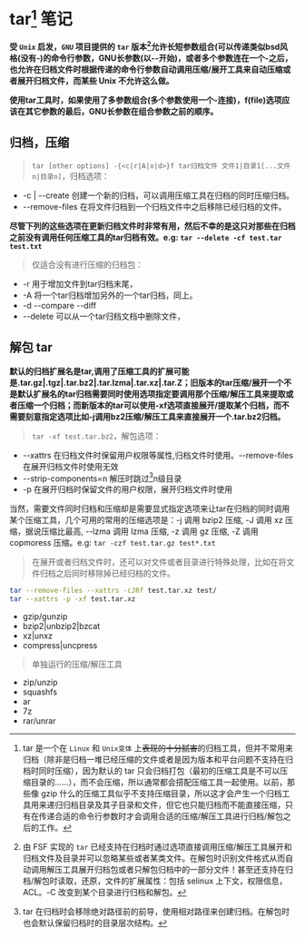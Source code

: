 <link href="../css/style.css" rel="stylesheet" type="text/css" />

# tar[^tar] 笔记

**受 `Unix` 启发，`GNU` 项目提供的 `tar` 版本[^version]允许长短参数组合(可以传递类似bsd风格(没有-)的命令行参数，GNU长参数(以--开始)，或者多个参数连在一个-之后，也允许在归档文件时根据传递的命令行参数自动调用压缩/展开工具来自动压缩或者展开归档文件，而某些 Unix 不允许这么做。**

**使用tar工具时，如果使用了多参数组合(多个参数使用一个-连接)，f(file)选项应该在其它参数的最后，GNU长参数在组合参数之前的顺序。**

## 归档，压缩

> `tar [other options] -{<c|r|A|x|d>}f tar归档文件 文件1|目录1[...文件n|目录n]`，归档选项：

+ -c | --create 创建一个新的归档，可以调用压缩工具在归档的同时压缩归档。
+ --remove-files 在将文件归档到一个归档文件中之后移除已经归档的文件。

**尽管下列的这些选项在更新归档文件时非常有用，然后不幸的是这只对那些在归档之前没有调用任何压缩工具的tar归档有效。e.g: `tar --delete -cf test.tar test.txt`**

> 仅适合没有进行压缩的归档包：

+ -r 用于增加文件到tar归档末尾，
+ -A 将一个tar归档增加另外的一个tar归档，同上。
+ -d --compare --diff
+ --delete 可以从一个tar归档文档中删除文件，

## 解包 tar
 
**默认的归档扩展名是tar,调用了压缩工具的扩展可能是.tar.gz|.tgz|.tar.bz2|.tar.lzma|.tar.xz|.tar.Z；旧版本的tar压缩/展开一个不是默认扩展名的tar归档需要同时使用选项指定要调用那个压缩/解压工具来提取或者压缩一个归档；而新版本的tar可以使用-xf选项直接展开/提取某个归档，而不需要刻意指定选项比如-j调用bz2压缩/解压工具来直接展开一个.tar.bz2归档。**

>  `tar -xf test.tar.bz2`，解包选项：

+ --xattrs 在归档文件时保留用户权限等属性,归档文件时使用。--remove-files在展开归档文件时使用无效
+ --strip-components=n 解压时跳过[^strip]n级目录
+ -p 在展开归档时保留文件的用户权限，展开归档文件时使用

[^strip]: tar 在归档时会移除绝对路径前的前导，使用相对路径来创建归档。在解包时也会默认保留归档时的目录层次结构。

当然，需要文件同时归档和压缩却是需要显式指定选项来让tar在归档的同时调用某个压缩工具，几个可用的常用的压缩选项是：-j 调用 bzip2 压缩, -J 调用 xz 压缩，据说压缩比最高, --lzma 调用 lzma 压缩, -z 调用 gz 压缩, -Z 调用 copmoress 压缩。e.g: `tar -czf test.tar.gz test*.txt`

> 在展开或者归档文件时，还可以对文件或者目录进行特殊处理，比如在将文件归档之后同时移除掉已经归档的文件。

```Bash
tar --remove-files --xattrs -cJRf test.tar.xz test/
tar --xattrs -p -xf test.tar.xz
```

+ gzip/gunzip
+ bzip2|unbzip2|bzcat
+ xz|unxz
+ compress|uncpress

> 单独运行的压缩/解压工具

+ zip/unzip
+ squashfs
+ ar
+ 7z
+ rar/unrar

[^tar]: tar 是一个在 `Linux` 和 `Unix变体` 上~~表现的十分腻害~~的归档工具，但并不常用来归档（除非是归档一堆已经压缩的文件或者是因为版本和平台问题不支持在归档时同时压缩），因为默认的 tar 只会归档打包（最初的压缩工具是不可以压缩目录的……），而不会压缩，所以通常都会搭配压缩工具一起使用。以前，那些像 gzip 什么的压缩工具似乎不支持压缩目录，所以这才会产生一个归档工具用来递归归档目录及其子目录和文件，但它也只能归档而不能直接压缩，只有在传递合适的命令行参数时才会调用合适的压缩/解压工具进行归档/解包之后的工作。

[^version]: 由 FSF 实现的 `tar` 已经支持在归档时通过选项直接调用压缩/解压工具展开和归档文件及目录并可以忽略某些或者某类文件。在解包时识别文件格式从而自动调用解压工具展开归档包或者只解包归档中的一部分文件！甚至还支持在归档/解包时读取，还原，文件的扩展属性：包括 selinux 上下文，权限信息，ACL。-C 改变到某个目录进行归档和解包。
